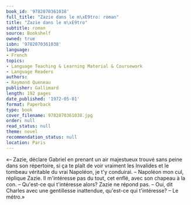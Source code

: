 ```yaml
---
book_id: '9782070361038'
full_title: "Zazie dans le m\xE9tro: roman"
title: "Zazie dans le m\xE9tro"
subtitle: roman
source: Bookshelf
owned: true
isbn: '9782070361038'
language:
- French
topics:
- Language Teaching & Learning Material & Coursework
- Language Readers
authors:
- Raymond Queneau
publisher: Gallimard
length: 192 pages
date_published: '1972-05-01'
format: Paperback
type: book
cover_filename: 9782070361038.jpg
order: null
read_status: null
theme: novel
recommendation_status: null
location: Paris
---
```

«– Zazie, déclare Gabriel en prenant un air majestueux trouvé sans peine dans son répertoire, si ça te plaît de voir vraiment les Invalides et le tombeau véritable du vrai Napoléon, je t'y conduirai.
– Napoléon mon cul, réplique Zazie. Il m'intéresse pas du tout, cet enflé, avec son chapeau à la con.
– Qu'est-ce qui t'intéresse alors?
Zazie ne répond pas.
– Oui, dit Charles avec une gentillesse inattendue, qu'est-ce qui t'intéresse?
– Le métro.»
